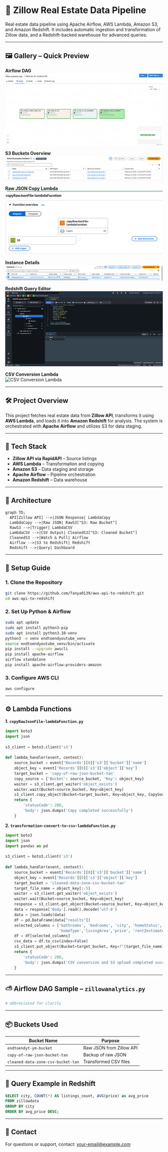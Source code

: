 # 🏡 Zillow Real Estate Data Pipeline

Real estate data pipeline using Apache Airflow, AWS Lambda, Amazon S3, and Amazon Redshift. It includes automatic ingestion and transformation of Zillow data, and a Redshift-backed warehouse for advanced queries.

---

## 🖼️ Gallery – Quick Preview

**Airflow DAG**  
![Airflow DAG](https://github.com/Tanya0139/aws-api-to-redshift/blob/main/zillow-aws-ref-images/airflow-graph.png)

**S3 Buckets Overview**  
![S3 Buckets](https://github.com/Tanya0139/aws-api-to-redshift/blob/main/zillow-aws-ref-images/buckets.png)

**Raw JSON Copy Lambda**  
![Raw JSON Lambda](https://github.com/Tanya0139/aws-api-to-redshift/blob/main/zillow-aws-ref-images/copyRawJsonFile-lambdaFunction.png)

**Instance Details**  
![EC2 Instance](https://github.com/Tanya0139/aws-api-to-redshift/blob/main/zillow-aws-ref-images/instance.png)

**Redshift Query Editor**  
![Redshift Query](https://github.com/Tanya0139/aws-api-to-redshift/blob/main/zillow-aws-ref-images/redshift-query-editor.png)

**CSV Conversion Lambda**  
![CSV Conversion Lambda](https://github.com/Tanya0139/aws-api-to-redshift/blob/main/zillow-aws-ref-images/transformation-convert-to-csv-lambdaFunction.png)

---

## 🛠️ Project Overview

This project fetches real estate data from **Zillow API**, transforms it using **AWS Lambda**, and loads it into **Amazon Redshift** for analysis. The system is orchestrated with **Apache Airflow** and utilizes S3 for data staging.

---

## 🧰 Tech Stack

- **Zillow API via RapidAPI** – Source listings
- **AWS Lambda** – Transformation and copying
- **Amazon S3** – Data staging and storage
- **Apache Airflow** – Pipeline orchestration
- **Amazon Redshift** – Data warehouse

---

## 📡 Architecture

```mermaid
graph TD;
  API[Zillow API] -->|JSON Response| LambdaCopy
  LambdaCopy -->|Raw JSON| RawS3["S3: Raw Bucket"]
  RawS3 -->|Trigger| LambdaCSV
  LambdaCSV -->|CSV Output| CleanedS3["S3: Cleaned Bucket"]
  CleanedS3 -->|Watch & Pull| Airflow
  Airflow -->|S3 to Redshift| Redshift
  Redshift -->|Query| Dashboard
```

---

## 🚀 Setup Guide

### 1. Clone the Repository

```bash
git clone https://github.com/Tanya0139/aws-api-to-redshift.git
cd aws-api-to-redshift
```

### 2. Set Up Python & Airflow

```bash
sudo apt update
sudo apt install python3-pip
sudo apt install python3.10-venv
python3 -m venv endtoendyoutube_venv
source endtoendyoutube_venv/bin/activate
pip install --upgrade awscli
pip install apache-airflow
airflow standalone
pip install apache-airflow-providers-amazon
```

### 3. Configure AWS CLI

```bash
aws configure
```

---

## ⚙️ Lambda Functions

**1. `copyRawJsonFile-lambdaFunction.py`**

```python
import boto3
import json

s3_client = boto3.client('s3')

def lambda_handler(event, context):
    source_bucket = event['Records'][0]['s3']['bucket']['name']
    object_key = event['Records'][0]['s3']['object']['key']
    target_bucket = 'copy-of-raw-json-bucket-tan'
    copy_source = {'Bucket': source_bucket, 'Key': object_key}
    waiter = s3_client.get_waiter('object_exists')
    waiter.wait(Bucket=source_bucket, Key=object_key)
    s3_client.copy_object(Bucket=target_bucket, Key=object_key, CopySource=copy_source)
    return {
        'statusCode': 200,
        'body': json.dumps('Copy completed successfully')
    }
```

**2. `transformation-convert-to-csv-lambdaFunction.py`**

```python
import boto3
import json
import pandas as pd

s3_client = boto3.client('s3')

def lambda_handler(event, context):
    source_bucket = event['Records'][0]['s3']['bucket']['name']
    object_key = event['Records'][0]['s3']['object']['key']
    target_bucket = 'cleaned-data-zone-csv-bucket-tan'
    target_file_name = object_key[:-5]
    waiter = s3_client.get_waiter('object_exists')
    waiter.wait(Bucket=source_bucket, Key=object_key)
    response = s3_client.get_object(Bucket=source_bucket, Key=object_key)
    data = response['Body'].read().decode('utf-8')
    data = json.loads(data)
    df = pd.DataFrame(data["results"])
    selected_columns = ['bathrooms', 'bedrooms', 'city', 'homeStatus', 
                        'homeType','livingArea','price', 'rentZestimate','zipcode']
    df = df[selected_columns]
    csv_data = df.to_csv(index=False)
    s3_client.put_object(Bucket=target_bucket, Key=f"{target_file_name}.csv", Body=csv_data)
    return {
        'statusCode': 200,
        'body': json.dumps('CSV conversion and S3 upload completed successfully')
    }
```

---

## ⛅ Airflow DAG Sample – `zillowanalytics.py`

```python
# abbreviated for clarity
```

---

## 📦 Buckets Used

| Bucket Name                         | Purpose                         |
|------------------------------------|----------------------------------|
| `endtoendyt-ym-bucket`             | Raw JSON from Zillow API         |
| `copy-of-raw-json-bucket-tan`      | Backup of raw JSON               |
| `cleaned-data-zone-csv-bucket-tan` | Transformed CSV files            |

---

## 🧪 Query Example in Redshift

```sql
SELECT city, COUNT(*) AS listings_count, AVG(price) as avg_price
FROM zillowdata
GROUP BY city
ORDER BY avg_price DESC;
```

---

## 📧 Contact

For questions or support, contact: your-email@example.com
